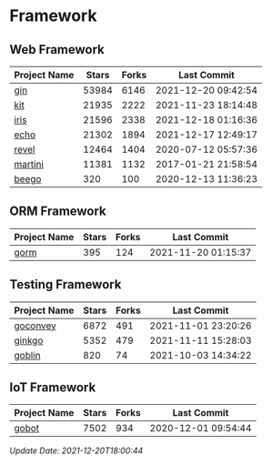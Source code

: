 # Framework

## Web Framework
| Project Name | Stars | Forks | Last Commit |
| ------------ | ----- | ----- | ----------- |
| [gin](https://github.com/gin-gonic/gin) | 53984 | 6146 | 2021-12-20 09:42:54 |
| [kit](https://github.com/go-kit/kit) | 21935 | 2222 | 2021-11-23 18:14:48 |
| [iris](https://github.com/kataras/iris) | 21596 | 2338 | 2021-12-18 01:16:36 |
| [echo](https://github.com/labstack/echo) | 21302 | 1894 | 2021-12-17 12:49:17 |
| [revel](https://github.com/revel/revel) | 12464 | 1404 | 2020-07-12 05:57:36 |
| [martini](https://github.com/go-martini/martini) | 11381 | 1132 | 2017-01-21 21:58:54 |
| [beego](https://github.com/astaxie/beego) | 320 | 100 | 2020-12-13 11:36:23 |

## ORM Framework
| Project Name | Stars | Forks | Last Commit |
| ------------ | ----- | ----- | ----------- |
| [gorm](https://github.com/jinzhu/gorm) | 395 | 124 | 2021-11-20 01:15:37 |

## Testing Framework
| Project Name | Stars | Forks | Last Commit |
| ------------ | ----- | ----- | ----------- |
| [goconvey](https://github.com/smartystreets/goconvey) | 6872 | 491 | 2021-11-01 23:20:26 |
| [ginkgo](https://github.com/onsi/ginkgo) | 5352 | 479 | 2021-11-11 15:28:03 |
| [goblin](https://github.com/franela/goblin) | 820 | 74 | 2021-10-03 14:34:22 |

## IoT Framework
| Project Name | Stars | Forks | Last Commit |
| ------------ | ----- | ----- | ----------- |
| [gobot](https://github.com/hybridgroup/gobot) | 7502 | 934 | 2020-12-01 09:54:44 |

*Update Date: 2021-12-20T18:00:44*